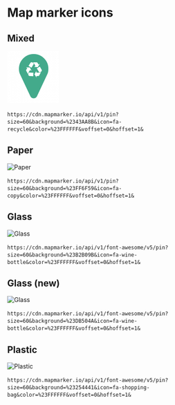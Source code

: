 # Map marker icons

## Mixed
![Mixed](./mixed.png)

```https://cdn.mapmarker.io/api/v1/pin?size=60&background=%2343AA8B&icon=fa-recycle&color=%23FFFFFF&voffset=0&hoffset=1&```

## Paper
![Paper](./paper.png)

```https://cdn.mapmarker.io/api/v1/pin?size=60&background=%23FF6F59&icon=fa-copy&color=%23FFFFFF&voffset=0&hoffset=1&```

## Glass
![Glass](./glass-old.png)

```https://cdn.mapmarker.io/api/v1/font-awesome/v5/pin?size=60&background=%23B2B09B&icon=fa-wine-bottle&color=%23FFFFFF&voffset=0&hoffset=1&```

## Glass (new)
![Glass](./glass.png)

```https://cdn.mapmarker.io/api/v1/font-awesome/v5/pin?size=60&background=%23DB504A&icon=fa-wine-bottle&color=%23FFFFFF&voffset=0&hoffset=1&```

## Plastic
![Plastic](./plastic.png)

```https://cdn.mapmarker.io/api/v1/font-awesome/v5/pin?size=60&background=%23254441&icon=fa-shopping-bag&color=%23FFFFFF&voffset=0&hoffset=1&```
